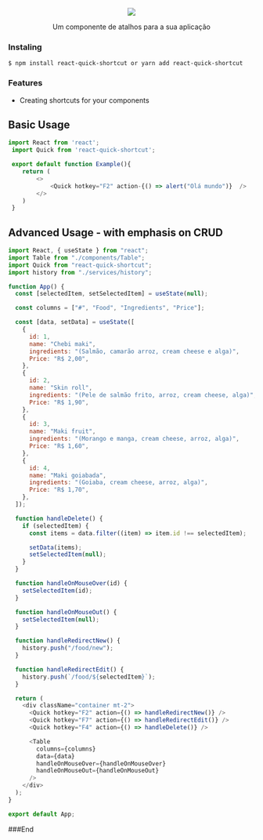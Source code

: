 <p align="center">
	<img src="https://uploaddeimagens.com.br/images/002/572/605/thumb/Sele%C3%A7%C3%A3o_073.png?1586141562" />
</p>

<p align="center">
	Um componente de atalhos para a sua aplicação
</p>

### Instaling

`$ npm install react-quick-shortcut or yarn add react-quick-shortcut`

### Features

- Creating shortcuts for your components

## Basic Usage

```javascript
import React from 'react';
 import Quick from 'react-quick-shortcut';

 export default function Example(){
 	return (
 		<>
			<Quick hotkey="F2" action-{() => alert("Olá mundo")}  />
		</>
 	)
 }
```

## Advanced Usage - with emphasis on CRUD

```javascript
import React, { useState } from "react";
import Table from "./components/Table";
import Quick from "react-quick-shortcut";
import history from "./services/history";

function App() {
  const [selectedItem, setSelectedItem] = useState(null);

  const columns = ["#", "Food", "Ingredients", "Price"];

  const [data, setData] = useState([
    {
      id: 1,
      name: "Chebi maki",
      ingredients: "(Salmão, camarão arroz, cream cheese e alga)",
      Price: "R$ 2,00",
    },
    {
      id: 2,
      name: "Skin roll",
      ingredients: "(Pele de salmão frito, arroz, cream cheese, alga)",
      Price: "R$ 1,90",
    },
    {
      id: 3,
      name: "Maki fruit",
      ingredients: "(Morango e manga, cream cheese, arroz, alga)",
      Price: "R$ 1,60",
    },
    {
      id: 4,
      name: "Maki goiabada",
      ingredients: "(Goiaba, cream cheese, arroz, alga)",
      Price: "R$ 1,70",
    },
  ]);

  function handleDelete() {
    if (selectedItem) {
      const items = data.filter((item) => item.id !== selectedItem);

      setData(items);
      setSelectedItem(null);
    }
  }

  function handleOnMouseOver(id) {
    setSelectedItem(id);
  }

  function handleOnMouseOut() {
    setSelectedItem(null);
  }

  function handleRedirectNew() {
    history.push("/food/new");
  }

  function handleRedirectEdit() {
    history.push(`/food/${selectedItem}`);
  }

  return (
    <div className="container mt-2">
      <Quick hotkey="F2" action={() => handleRedirectNew()} />
      <Quick hotkey="F7" action={() => handleRedirectEdit()} />
      <Quick hotkey="F4" action={() => handleDelete()} />

      <Table
        columns={columns}
        data={data}
        handleOnMouseOver={handleOnMouseOver}
        handleOnMouseOut={handleOnMouseOut}
      />
    </div>
  );
}

export default App;
```

###End
